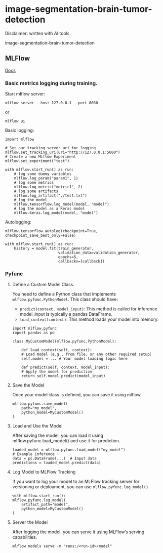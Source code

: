 # image-segmentation-brain-tumor-detection

Disclaimer: written with AI tools.

image-segmentation-brain-tumor-detection

## MLFlow

[Docs](https://mlflow.org/docs/latest/getting-started/index.html)

### Basic metrics logging during training.

Start mlflow server:

```
mlflow server --host 127.0.0.1 --port 8080
```

or

```
mlflow ui
```

Basic logging:

```
import mlflow

# Set our tracking server uri for logging
mlflow.set_tracking_uri(uri="http://127.0.0.1:5000")
# Create a new MLflow Experiment
mlflow.set_experiment("test")

with mlflow.start_run() as run:
    # log some dummy variables
    mlflow.log_param("param1", 1)
    # log some metrics
    mlflow.log_metric("metric1", 2)
    # log some artifacts
    mlflow.log_artifact("./test.txt")
    # log the model
    mlflow.tensorflow.log_model(model, "model")
    # log the model as a Keras model
    mlflow.keras.log_model(model, "model")
```

Autologging:

```
mlflow.tensorflow.autolog(checkpoint=True, checkpoint_save_best_only=False)

with mlflow.start_run() as run:
    history = model.fit(train_generator,
                        validation_data=validation_generator,
                        epochs=5,
                        callbacks=[callback])
```

### Pyfunc

1.  Define a Custom Model Class.

    You need to define a Python class
    that implements `mlflow.pyfunc.PythonModel`. This class should have:

    - `predict(context, model_input)`: This method is called for inference. model_input is typically a pandas DataFrame.
    - `load_context(context)`: This method loads your model into memory.

    ```
    import mlflow.pyfunc
    import pandas as pd

    class MyCustomModel(mlflow.pyfunc.PythonModel):

        def load_context(self, context):
        # Load model (e.g., from file, or any other required setup)
        self.model = ... # Your model loading logic here

        def predict(self, context, model_input):
        # Apply the model for prediction
        return self.model.predict(model_input)
    ```

2.  Save the Model

    Once your model class is defined, you can save it using mlflow.

    ```
    mlflow.pyfunc.save_model(
        path="my_model",
        python_model=MyCustomModel()
    )
    ```

3.  Load and Use the Model

    After saving the model, you can load it using mlflow.pyfunc.load_model() and use it for prediction.

    ```
    loaded_model = mlflow.pyfunc.load_model("my_model")
    # Example inference
    data = pd.DataFrame(...)  # Input data
    predictions = loaded_model.predict(data)

    ```

4.  Log Model to MLFlow Tracking

    If you want to log your model to an MLFlow tracking server for versioning or deployment, you can use `mlflow.pyfunc.log_model()`.

    ```
    with mlflow.start_run():
    mlflow.pyfunc.log_model(
        artifact_path="model",
        python_model=MyCustomModel()
    )
    ```

5.  Server the Model

    After logging the model, you can serve it using MLFlow’s serving capabilities.

    ```
    mlflow models serve -m "runs:/<run-id>/model"
    ```
